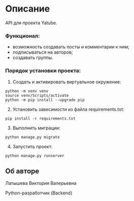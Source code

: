# Описание
 API для проекта Yatube.
 ### Функционал:
 - возможность создавать посты и комментарии к ним;
 - подписываться на авторов;
 - создавать группы.
 
 ### Порядок установки проекта:
 1. Создать и активировать виртуальное окружение:
 ```
python -m venv venv
source venv/Scripts/activate
python -m pip install --upgrade pip
```
2. Установить зависимости из файла requirements.txt:
```
pip install -r requirements.txt
```
3. Выполнить миграции:
```
python manage.py migrate
```
4. Запустить проект:
```
python manage.py runserver
```
## Об авторе
Латышева Виктория Валерьевна

Python-разработчик (Backend)
